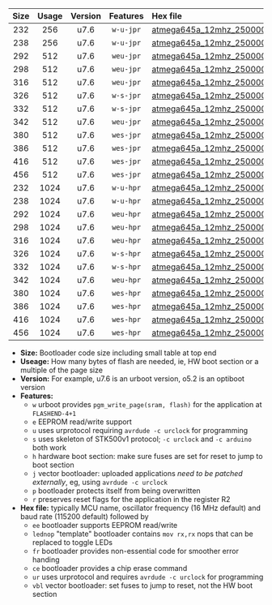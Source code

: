 |Size|Usage|Version|Features|Hex file|
|:-:|:-:|:-:|:-:|:--|
|232|256|u7.6|`w-u-jpr`|[atmega645a_12mhz_250000bps_ur_vbl.hex](https://raw.githubusercontent.com/stefanrueger/urboot/main/atmega645a_12mhz_250000bps_ur_vbl.hex)|
|238|256|u7.6|`w-u-jpr`|[atmega645a_12mhz_250000bps_lednop_ur_vbl.hex](https://raw.githubusercontent.com/stefanrueger/urboot/main/atmega645a_12mhz_250000bps_lednop_ur_vbl.hex)|
|292|512|u7.6|`weu-jpr`|[atmega645a_12mhz_250000bps_ee_ur_vbl.hex](https://raw.githubusercontent.com/stefanrueger/urboot/main/atmega645a_12mhz_250000bps_ee_ur_vbl.hex)|
|298|512|u7.6|`weu-jpr`|[atmega645a_12mhz_250000bps_ee_lednop_ur_vbl.hex](https://raw.githubusercontent.com/stefanrueger/urboot/main/atmega645a_12mhz_250000bps_ee_lednop_ur_vbl.hex)|
|316|512|u7.6|`weu-jpr`|[atmega645a_12mhz_250000bps_ee_lednop_fr_ur_vbl.hex](https://raw.githubusercontent.com/stefanrueger/urboot/main/atmega645a_12mhz_250000bps_ee_lednop_fr_ur_vbl.hex)|
|326|512|u7.6|`w-s-jpr`|[atmega645a_12mhz_250000bps_vbl.hex](https://raw.githubusercontent.com/stefanrueger/urboot/main/atmega645a_12mhz_250000bps_vbl.hex)|
|332|512|u7.6|`w-s-jpr`|[atmega645a_12mhz_250000bps_lednop_vbl.hex](https://raw.githubusercontent.com/stefanrueger/urboot/main/atmega645a_12mhz_250000bps_lednop_vbl.hex)|
|342|512|u7.6|`weu-jpr`|[atmega645a_12mhz_250000bps_ee_lednop_fr_ce_ur_vbl.hex](https://raw.githubusercontent.com/stefanrueger/urboot/main/atmega645a_12mhz_250000bps_ee_lednop_fr_ce_ur_vbl.hex)|
|380|512|u7.6|`wes-jpr`|[atmega645a_12mhz_250000bps_ee_vbl.hex](https://raw.githubusercontent.com/stefanrueger/urboot/main/atmega645a_12mhz_250000bps_ee_vbl.hex)|
|386|512|u7.6|`wes-jpr`|[atmega645a_12mhz_250000bps_ee_lednop_vbl.hex](https://raw.githubusercontent.com/stefanrueger/urboot/main/atmega645a_12mhz_250000bps_ee_lednop_vbl.hex)|
|416|512|u7.6|`wes-jpr`|[atmega645a_12mhz_250000bps_ee_lednop_fr_vbl.hex](https://raw.githubusercontent.com/stefanrueger/urboot/main/atmega645a_12mhz_250000bps_ee_lednop_fr_vbl.hex)|
|456|512|u7.6|`wes-jpr`|[atmega645a_12mhz_250000bps_ee_lednop_fr_ce_vbl.hex](https://raw.githubusercontent.com/stefanrueger/urboot/main/atmega645a_12mhz_250000bps_ee_lednop_fr_ce_vbl.hex)|
|232|1024|u7.6|`w-u-hpr`|[atmega645a_12mhz_250000bps_ur.hex](https://raw.githubusercontent.com/stefanrueger/urboot/main/atmega645a_12mhz_250000bps_ur.hex)|
|238|1024|u7.6|`w-u-hpr`|[atmega645a_12mhz_250000bps_lednop_ur.hex](https://raw.githubusercontent.com/stefanrueger/urboot/main/atmega645a_12mhz_250000bps_lednop_ur.hex)|
|292|1024|u7.6|`weu-hpr`|[atmega645a_12mhz_250000bps_ee_ur.hex](https://raw.githubusercontent.com/stefanrueger/urboot/main/atmega645a_12mhz_250000bps_ee_ur.hex)|
|298|1024|u7.6|`weu-hpr`|[atmega645a_12mhz_250000bps_ee_lednop_ur.hex](https://raw.githubusercontent.com/stefanrueger/urboot/main/atmega645a_12mhz_250000bps_ee_lednop_ur.hex)|
|316|1024|u7.6|`weu-hpr`|[atmega645a_12mhz_250000bps_ee_lednop_fr_ur.hex](https://raw.githubusercontent.com/stefanrueger/urboot/main/atmega645a_12mhz_250000bps_ee_lednop_fr_ur.hex)|
|326|1024|u7.6|`w-s-hpr`|[atmega645a_12mhz_250000bps.hex](https://raw.githubusercontent.com/stefanrueger/urboot/main/atmega645a_12mhz_250000bps.hex)|
|332|1024|u7.6|`w-s-hpr`|[atmega645a_12mhz_250000bps_lednop.hex](https://raw.githubusercontent.com/stefanrueger/urboot/main/atmega645a_12mhz_250000bps_lednop.hex)|
|342|1024|u7.6|`weu-hpr`|[atmega645a_12mhz_250000bps_ee_lednop_fr_ce_ur.hex](https://raw.githubusercontent.com/stefanrueger/urboot/main/atmega645a_12mhz_250000bps_ee_lednop_fr_ce_ur.hex)|
|380|1024|u7.6|`wes-hpr`|[atmega645a_12mhz_250000bps_ee.hex](https://raw.githubusercontent.com/stefanrueger/urboot/main/atmega645a_12mhz_250000bps_ee.hex)|
|386|1024|u7.6|`wes-hpr`|[atmega645a_12mhz_250000bps_ee_lednop.hex](https://raw.githubusercontent.com/stefanrueger/urboot/main/atmega645a_12mhz_250000bps_ee_lednop.hex)|
|416|1024|u7.6|`wes-hpr`|[atmega645a_12mhz_250000bps_ee_lednop_fr.hex](https://raw.githubusercontent.com/stefanrueger/urboot/main/atmega645a_12mhz_250000bps_ee_lednop_fr.hex)|
|456|1024|u7.6|`wes-hpr`|[atmega645a_12mhz_250000bps_ee_lednop_fr_ce.hex](https://raw.githubusercontent.com/stefanrueger/urboot/main/atmega645a_12mhz_250000bps_ee_lednop_fr_ce.hex)|

- **Size:** Bootloader code size including small table at top end
- **Useage:** How many bytes of flash are needed, ie, HW boot section or a multiple of the page size
- **Version:** For example, u7.6 is an urboot version, o5.2 is an optiboot version
- **Features:**
  + `w` urboot provides `pgm_write_page(sram, flash)` for the application at `FLASHEND-4+1`
  + `e` EEPROM read/write support
  + `u` uses urprotocol requiring `avrdude -c urclock` for programming
  + `s` uses skeleton of STK500v1 protocol; `-c urclock` and `-c arduino` both work
  + `h` hardware boot section: make sure fuses are set for reset to jump to boot section
  + `j` vector bootloader: uploaded applications *need to be patched externally*, eg, using `avrdude -c urclock`
  + `p` bootloader protects itself from being overwritten
  + `r` preserves reset flags for the application in the register R2
- **Hex file:** typically MCU name, oscillator frequency (16 MHz default) and baud rate (115200 default) followed by
  + `ee` bootloader supports EEPROM read/write
  + `lednop` "template" bootloader contains `mov rx,rx` nops that can be replaced to toggle LEDs
  + `fr` bootloader provides non-essential code for smoother error handing
  + `ce` bootloader provides a chip erase command
  + `ur` uses urprotocol and requires `avrdude -c urclock` for programming
  + `vbl` vector bootloader: set fuses to jump to reset, not the HW boot section
